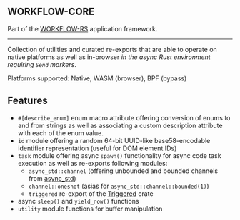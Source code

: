## WORKFLOW-CORE

Part of the [WORKFLOW-RS](https://github.com/workflow-rs) application framework.

***

Collection of utilities and curated re-exports that are able to operate on native platforms as well as in-browser _in the async Rust environment requiring `Send` markers_.

Platforms supported: Native, WASM (browser), BPF (bypass)

## Features

* `#[describe_enum]` enum macro attribute offering conversion of enums to and from strings as well as associating a custom description attribute with each of the enum value.
* `id` module offering a random 64-bit UUID-like base58-encodable identifier representation (useful for DOM element IDs)
* `task` module offering async `spawn()` functionality for async code task execution as well as re-exports following modules:
    * `async_std::channel` (offering unbounded and bounded channels from [async_std](https://crates.io/crates/async-std))
    * `channel::oneshot` (asias for `async_std::channel::bounded(1)`)
    * `triggered` re-export of the [Triggered](https://crates.io/crates/triggered) crate
* async `sleep()` and `yield_now()` functions
* `utility` module functions for buffer manipulation
